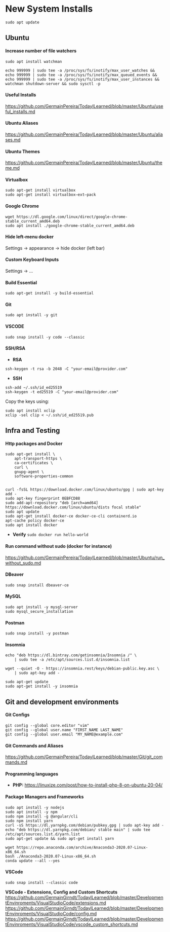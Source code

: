 # New System Installs

```
sudo apt update
``` 
## Ubuntu

#### Increase number of file watchers

```
sudo apt install watchman

echo 999999 | sudo tee -a /proc/sys/fs/inotify/max_user_watches && echo 999999 | sudo tee -a /proc/sys/fs/inotify/max_queued_events && echo 999999 | sudo tee -a /proc/sys/fs/inotify/max_user_instances && watchman shutdown-server && sudo sysctl -p
```

#### Useful Installs

https://github.com/GermainPereira/TodayILearned/blob/master/Ubuntu/useful_installs.md

#### Ubuntu Aliases

https://github.com/GermainPereira/TodayILearned/blob/master/Ubuntu/aliases.md

#### Ubuntu Themes

https://github.com/GermainPereira/TodayILearned/blob/master/Ubuntu/theme.md

#### Virtualbox

```
sudo apt-get install virtualbox
sudo apt-get install virtualbox—ext–pack
```


#### Google Chrome

```
wget https://dl.google.com/linux/direct/google-chrome-stable_current_amd64.deb
sudo apt install ./google-chrome-stable_current_amd64.deb
```

#### Hide left-menu docker

Settings -> appearance -> hide docker (left bar)

#### Custom Keyboard Inputs

Settings -> ...

#### Build Essential

`sudo apt-get install -y build-essential`

#### Git

`sudo apt install -y git`

#### VSCODE

`sudo snap install -y code --classic`

#### SSH/RSA

- **RSA**

```
ssh-keygen -t rsa -b 2048 -C "your-email@provider.com"
```

- **SSH**

```
ssh-add ~/.ssh/id_ed25519
ssh-keygen -t ed25519 -C "your-email@provider.com"

```

Copy the keys using:

```
sudo apt install xclip
xclip -sel clip < ~/.ssh/id_ed25519.pub
```

## Infra and Testing

#### Http packages and Docker

```
sudo apt-get install \
    apt-transport-https \
    ca-certificates \
    curl \
    gnupg-agent \
    software-properties-common


curl -fsSL https://download.docker.com/linux/ubuntu/gpg | sudo apt-key add -
sudo apt-key fingerprint 0EBFCD88
sudo add-apt-repository "deb [arch=amd64] https://download.docker.com/linux/ubuntu/dists focal stable"
sudo apt update
sudo apt-get install docker-ce docker-ce-cli containerd.io
apt-cache policy docker-ce
sudo apt install docker
```

- **Verify**
  `sudo docker run hello-world`

#### Run command without sudo (docker for instance)

https://github.com/GermainPereira/TodayILearned/blob/master/Ubuntu/run_without_sudo.md

#### DBeaver

`sudo snap install dbeaver-ce`

#### MySQL

```
sudo apt install -y mysql-server
sudo mysql_secure_installation
```

#### Postman
```
sudo snap install -y postman
```
#### Insomnia

```
echo "deb https://dl.bintray.com/getinsomnia/Insomnia /" \
    | sudo tee -a /etc/apt/sources.list.d/insomnia.list

wget --quiet -O - https://insomnia.rest/keys/debian-public.key.asc \
    | sudo apt-key add -

sudo apt-get update
sudo apt-get install -y insomnia
```

## Git and development environments

#### Git Configs

```
git config --global core.editor "vim"
git config --global user.name "FIRST_NAME LAST_NAME"
git config --global user.email "MY_NAME@example.com"
```

#### Git Commands and Aliases

https://github.com/GermainPereira/TodayILearned/blob/master/Git/git_commands.md

#### Programming languages

- **PHP:**
  https://linuxize.com/post/how-to-install-php-8-on-ubuntu-20-04/

#### Package Managers and Frameworks

```
sudo apt install -y nodejs
sudo apt install -y npm
sudo npm install -g @angular/cli
sudo npm install yarn
curl -sS https://dl.yarnpkg.com/debian/pubkey.gpg | sudo apt-key add -
echo "deb https://dl.yarnpkg.com/debian/ stable main" | sudo tee /etc/apt/sources.list.d/yarn.list
sudo apt-get update && sudo apt-get install yarn

wget https://repo.anaconda.com/archive/Anaconda3-2020.07-Linux-x86_64.sh
bash ./Anaconda3-2020.07-Linux-x86_64.sh
conda update --all --yes
```

#### VSCode

`sudo snap install --classic code`

**VSCode - Extensions, Config and Custom Shortcuts**  
https://github.com/GermainGirndt/TodayILearned/blob/master/DevelopmentEnvinroments/VisualStudioCode/extensions.md  
https://github.com/GermainGirndt/TodayILearned/blob/master/DevelopmentEnvinroments/VisualStudioCode/config.md  
https://github.com/GermainGirndt/TodayILearned/blob/master/DevelopmentEnvinroments/VisualStudioCode/vscode_custom_shortcuts.md  
